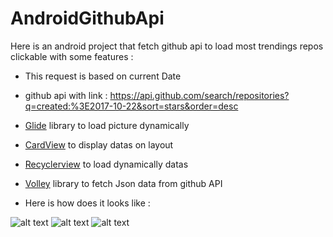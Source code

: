 # AndroidGithubApi

Here is an android project that fetch github api to load most trendings repos clickable with some features :

- This request is based on current Date

- github api with link : https://api.github.com/search/repositories?q=created:%3E2017-10-22&sort=stars&order=desc

- [Glide](https://github.com/bumptech/glide) library to load picture dynamically 

- [CardView](https://developer.android.com/guide/topics/ui/layout/cardview) to display datas on layout

- [Recyclerview](https://developer.android.com/guide/topics/ui/layout/recyclerview) to load dynamically datas

- [Volley](https://developer.android.com/training/volley/) library to fetch Json data from github API

- Here is how does it looks like :

![alt text](https://github.com/boblinux/AndroidGithubStars/blob/master/screen1.jpg)
![alt text](https://github.com/boblinux/AndroidGithubStars/blob/master/screen2.jpg)
![alt text](https://github.com/boblinux/AndroidGithubStars/blob/master/screen3.jpg)
